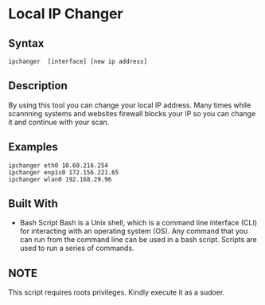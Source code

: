 # Local IP Changer
## Syntax 
```
ipchanger  [interface] [new ip address]
```

## Description  
By using this tool you can change your local IP address. Many times while scannning systems and websites firewall blocks your IP so you can change it and continue with your scan.

## Examples 
```
ipchanger eth0 10.60.216.254
ipchanger enp1s0 172.156.221.65
ipchanger wlan0 192.168.29.96
```
## Built With 
- Bash Script
Bash is a Unix shell, which is a command line interface (CLI) for interacting with an operating system (OS). Any   command that you can run from the command line can be used in a bash script. Scripts are used to run a series of  commands.

## NOTE 
This script requires roots privileges. Kindly execute it as a sudoer.

